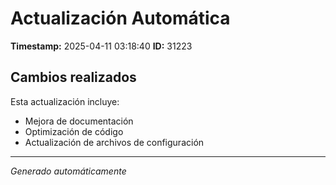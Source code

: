 # Actualización Automática

**Timestamp:** 2025-04-11 03:18:40
**ID:** 31223

## Cambios realizados

Esta actualización incluye:
- Mejora de documentación
- Optimización de código
- Actualización de archivos de configuración

---
*Generado automáticamente*
